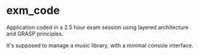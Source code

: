 # exm_code
Application coded in a 2.5 hour exam session using layered architecture and GRASP principles.

It's supposed to manage a music library, with a minimal console interface.
